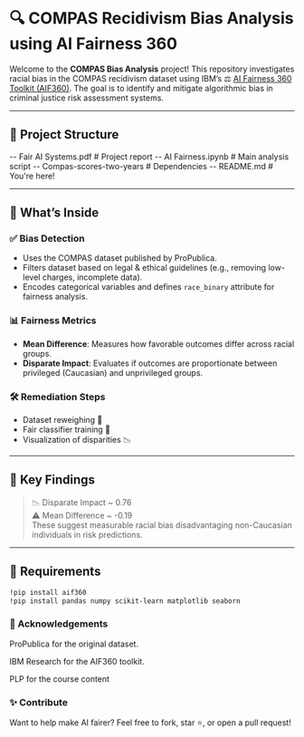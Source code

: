 # 🔍 COMPAS Recidivism Bias Analysis using AI Fairness 360

Welcome to the **COMPAS Bias Analysis** project! This repository investigates racial bias in the COMPAS recidivism dataset using IBM’s ⚖️ [AI Fairness 360 Toolkit (AIF360)](https://aif360.mybluemix.net/). The goal is to identify and mitigate algorithmic bias in criminal justice risk assessment systems.

---

## 📁 Project Structure

-- Fair AI Systems.pdf # Project report
-- AI Fairness.ipynb # Main analysis script
-- Compas-scores-two-years # Dependencies
-- README.md # You're here!


---

## 🚀 What’s Inside

### ✅ **Bias Detection**
- Uses the COMPAS dataset published by ProPublica.
- Filters dataset based on legal & ethical guidelines (e.g., removing low-level charges, incomplete data).
- Encodes categorical variables and defines `race_binary` attribute for fairness analysis.

### 📊 **Fairness Metrics**
- **Mean Difference**: Measures how favorable outcomes differ across racial groups.
- **Disparate Impact**: Evaluates if outcomes are proportionate between privileged (Caucasian) and unprivileged groups.

### 🛠️ **Remediation Steps**
- Dataset reweighing 🧮
- Fair classifier training 🤖
- Visualization of disparities 📉

---

## 🧠 Key Findings

> 📉 Disparate Impact ~ 0.76  
> ⚠️ Mean Difference ~ -0.19  
These suggest measurable racial bias disadvantaging non-Caucasian individuals in risk predictions.

---

## 📌 Requirements

```bash
!pip install aif360
!pip install pandas numpy scikit-learn matplotlib seaborn
```

### 🙌 Acknowledgements
ProPublica for the original dataset.

IBM Research for the AIF360 toolkit.

PLP for the course content

### ✨ Contribute
Want to help make AI fairer?
Feel free to fork, star ⭐, or open a pull request!



